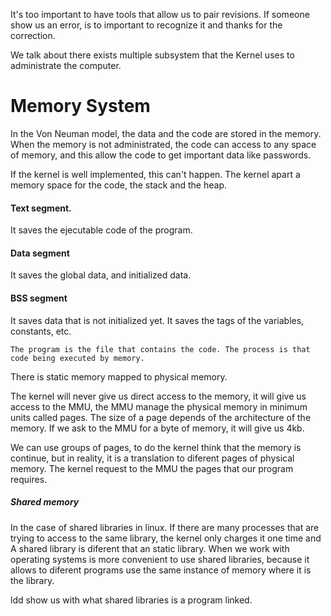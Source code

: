 It's too important to have tools that allow us to pair revisions. If someone show us an error, is to important to recognize it and thanks for the correction.

We talk about there exists multiple subsystem that the Kernel uses to administrate the computer. 

# Memory System

In the Von Neuman model, the data and the code are stored in the memory. When the memory is not administrated, the code can access to any space of memory, and this allow the code to get important data like passwords.

If the kernel is well implemented, this can't happen. The kernel apart a memory space for the code, the stack and the heap.

#### Text segment.
It saves the ejecutable code of the program.

#### Data segment
It saves the global data, and initialized data.

#### BSS segment
It saves data that is not initialized yet. It saves the tags of the variables, constants, etc.

    The program is the file that contains the code. The process is that code being executed by memory.

There is static memory mapped to physical memory.

The kernel will never give us direct access to the memory, it will give us access to the MMU, the MMU manage the physical memory in minimum units called pages. The size of a page depends of the architecture of the memory. If we ask to the MMU for a byte of memory, it will give us 4kb. 

We can use groups of pages, to do the kernel think that the memory is continue, but in reality, it is a translation to diferent pages of physical memory.
The kernel request to the MMU the pages that our program requires.

##### Shared memory
In the case of shared libraries in linux. If there are many processes that are trying to access to the same library, the kernel only charges it one time and 
A shared library is diferent that an static library. When we work with operating systems is more convenient to use shared libraries, because it allows to diferent programs use the same instance of memory where it is the library.

ldd show us with what shared libraries is a program linked.